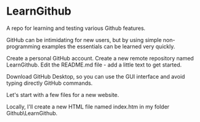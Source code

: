 # LearnGithub
A repo for learning and testing various Github features.

GitHub can be intimidating for new users, but by using simple non-programming examples the essentials can be learned very quickly.

Create a personal GitHub account.  Create a new remote repository named LearnGithub.  Edit the README.md file - add a little text to get started.

Download GitHub Desktop, so you can use the GUI interface and avoid typing directly GitHub commands.

Let's start with a few files for a new website.



Locally, I'll create a new HTML file named index.htm in my folder Github\LearnGithub. 
